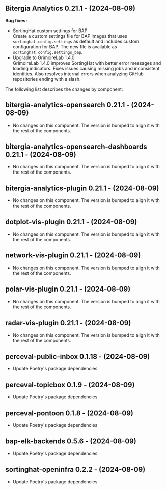 ## Bitergia Analytics 0.21.1 - (2024-08-09)

**Bug fixes:**

 * SortingHat custom settings for BAP\
   Create a custom settings file for BAP images that uses
   `sortinghat.config.settings` as default and includes custom
   configuration for BAP. The new file is available as
   `sortinghat.config.settings_bap`.
 * Upgrade to GrimoireLab 1.4.0\
   GrimoireLab 1.4.0 improves SortingHat with better error messages and
   loading indicators. Fixes issues causing missing jobs and inconsistent
   identities. Also resolves internal errors when analyzing GitHub
   repositories ending with a slash.

The following list describes the changes by component:

  ## bitergia-analytics-opensearch 0.21.1 - (2024-08-09)
  
  * No changes on this component. The version is bumped to align it
    with the rest of the components.
  ## bitergia-analytics-opensearch-dashboards 0.21.1 - (2024-08-09)
  
  * No changes on this component. The version is bumped to align it
    with the rest of the components.
  ## bitergia-analytics-plugin 0.21.1 - (2024-08-09)
  
  * No changes on this component. The version is bumped to align it
    with the rest of the components.
  ## dotplot-vis-plugin 0.21.1 - (2024-08-09)
  
  * No changes on this component. The version is bumped to align it
    with the rest of the components.
  ## network-vis-plugin 0.21.1 - (2024-08-09)
  
  * No changes on this component. The version is bumped to align it
    with the rest of the components.
  ## polar-vis-plugin 0.21.1 - (2024-08-09)
  
  * No changes on this component. The version is bumped to align it
    with the rest of the components.
  ## radar-vis-plugin 0.21.1 - (2024-08-09)
  
  * No changes on this component. The version is bumped to align it
    with the rest of the components.
  ## perceval-public-inbox 0.1.18 - (2024-08-09)
  
  * Update Poetry's package dependencies
  ## perceval-topicbox 0.1.9 - (2024-08-09)
  
  * Update Poetry's package dependencies
  ## perceval-pontoon 0.1.8 - (2024-08-09)
  
  * Update Poetry's package dependencies
  ## bap-elk-backends 0.5.6 - (2024-08-09)
  
  * Update Poetry's package dependencies
  ## sortinghat-openinfra 0.2.2 - (2024-08-09)
  
  * Update Poetry's package dependencies
